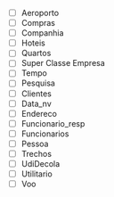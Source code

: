 - [ ] Aeroporto
- [ ] Compras
- [ ] Companhia
- [ ] Hoteis
- [ ] Quartos
- [ ] Super Classe Empresa
- [ ] Tempo
- [ ] Pesquisa
- [ ] Clientes
- [ ] Data_nv
- [ ] Endereco
- [ ] Funcionario_resp
- [ ] Funcionarios
- [ ] Pessoa
- [ ] Trechos
- [ ] UdiDecola
- [ ] Utilitario
- [ ] Voo